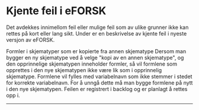 # Kjente feil i eFORSK

Det avdekkes innimellom feil eller mulige feil som av ulike grunner ikke kan rettes på kort eller lang sikt. Under er en beskrivelse av kjente feil i nyeste versjon av eFORSK.

Formler i skjematyper som er kopierte fra annen skjematype 
Dersom man bygger en ny skjematype ved å velge "kopi av en annen skjematype", og den opprinnelige skjematypen inneholder formler, så vil formlene som opprettes i den nye skjematypen ikke være lik som i opprinnelig skjematype. Formlene vil fylles med variabelnavn som ikke stemmer i stedet for korrekte variabelnavn. For å unngå dette må man bygge formlene på nytt i den nye skjematypen. Feilen er registrert i backlog og er planlagt å rettes opp i. 

---
